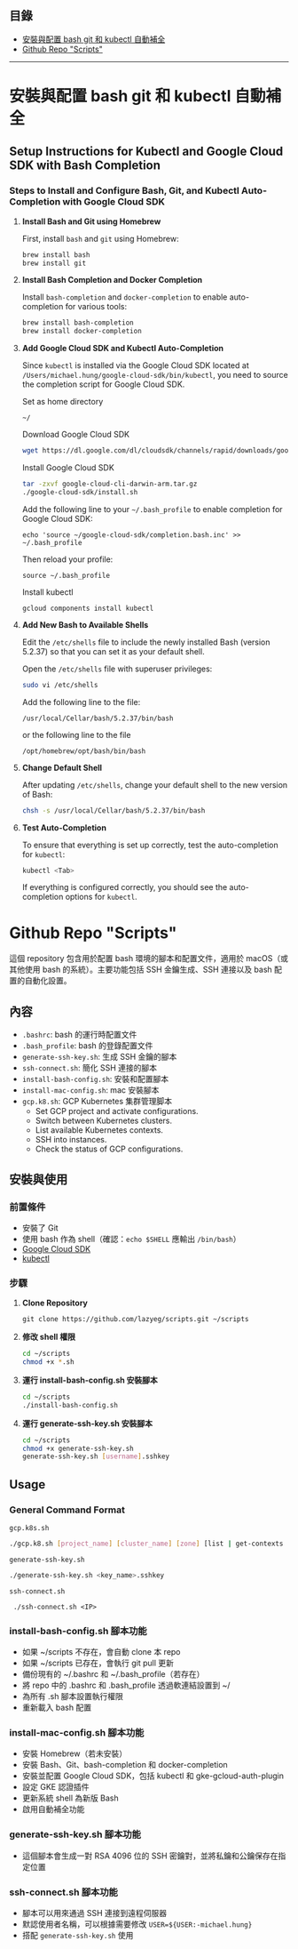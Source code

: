 <!--
 * @Author: error: error: git config user.name & please set dead value or install git && error: git config user.email & please set dead value or install git & please set dead value or install git
 * @Date: 2025-03-18 11:38:28
 * @LastEditors: michael.hung hon0612@gmail.com
 * @LastEditTime: 2025-04-02 17:34:40
 * @FilePath: /gcp/README.md
 * @Description: 这是默认设置,请设置`customMade`, 打开koroFileHeader查看配置 进行设置: https://github.com/OBKoro1/koro1FileHeader/wiki/%E9%85%8D%E7%BD%AE
-->
## 目錄
-  [安裝與配置 bash git 和 kubectl 自動補全](#安裝與配置-bash-git-和-kubectl-自動補全)
-  [Github Repo "Scripts"](#github-repo-scripts)

---
# 安裝與配置 bash git 和 kubectl 自動補全
## Setup Instructions for Kubectl and Google Cloud SDK with Bash Completion

### Steps to Install and Configure Bash, Git, and Kubectl Auto-Completion with Google Cloud SDK

1. **Install Bash and Git using Homebrew**

   First, install `bash` and `git` using Homebrew:

   ```bash
   brew install bash
   brew install git
   ```

2. **Install Bash Completion and Docker Completion**

   Install `bash-completion` and `docker-completion` to enable auto-completion for various tools:

   ```bash
   brew install bash-completion
   brew install docker-completion
   ```

3. **Add Google Cloud SDK and Kubectl Auto-Completion**

   Since `kubectl` is installed via the Google Cloud SDK located at `/Users/michael.hung/google-cloud-sdk/bin/kubectl`, you need to source the completion script for Google Cloud SDK.

   Set as home directory

   ```
   ~/
   ```

   Download Google Cloud SDK

   ```bash
   wget https://dl.google.com/dl/cloudsdk/channels/rapid/downloads/google-cloud-cli-darwin-arm.tar.gz
   ```
   Install Google Cloud SDK

   ```bash
   tar -zxvf google-cloud-cli-darwin-arm.tar.gz 
   ./google-cloud-sdk/install.sh
   ```

   Add the following line to your `~/.bash_profile` to enable completion for Google Cloud SDK:

   ```
   echo 'source ~/google-cloud-sdk/completion.bash.inc' >> ~/.bash_profile
   ```

   Then reload your profile:

   ```
   source ~/.bash_profile
   ```

   Install kubectl

   ```
   gcloud components install kubectl
   ```

4. **Add New Bash to Available Shells**

   Edit the `/etc/shells` file to include the newly installed Bash (version 5.2.37) so that you can set it as your default shell.

   Open the `/etc/shells` file with superuser privileges:

   ```bash
   sudo vi /etc/shells
   ```

   Add the following line to the file:

   ```
   /usr/local/Cellar/bash/5.2.37/bin/bash
   ```

   or the following line to the file

   ```
   /opt/homebrew/opt/bash/bin/bash
   ```

5. **Change Default Shell**

   After updating `/etc/shells`, change your default shell to the new version of Bash:

   ```bash
   chsh -s /usr/local/Cellar/bash/5.2.37/bin/bash
   ```

6. **Test Auto-Completion**

   To ensure that everything is set up correctly, test the auto-completion for `kubectl`:

   ```bash
   kubectl <Tab>
   ```

   If everything is configured correctly, you should see the auto-completion options for `kubectl`.


# Github Repo "Scripts"

這個 repository 包含用於配置 bash 環境的腳本和配置文件，適用於 macOS（或其他使用 bash 的系統）。主要功能包括 SSH 金鑰生成、SSH 連接以及 bash 配置的自動化設置。

## 內容
- `.bashrc`: bash 的運行時配置文件
- `.bash_profile`: bash 的登錄配置文件
- `generate-ssh-key.sh`: 生成 SSH 金鑰的腳本
- `ssh-connect.sh`: 簡化 SSH 連接的腳本
- `install-bash-config.sh`: 安裝和配置腳本
- `install-mac-config.sh`: mac 安裝腳本
- `gcp.k8.sh`: GCP Kubernetes 集群管理脚本
  - Set GCP project and activate configurations.
  - Switch between Kubernetes clusters.
  - List available Kubernetes contexts.
  - SSH into instances.
  - Check the status of GCP configurations.

## 安裝與使用

### 前置條件
- 安裝了 Git
- 使用 bash 作為 shell（確認：`echo $SHELL` 應輸出 `/bin/bash`）
- [Google Cloud SDK](https://cloud.google.com/sdk/docs/install)
- [kubectl](https://kubernetes.io/docs/tasks/tools/install-kubectl/)

### 步驟
1. **Clone Repository**
   ```
   git clone https://github.com/lazyeg/scripts.git ~/scripts
   ```

2. **修改 shell 權限**

   ```bash
   cd ~/scripts 
   chmod +x *.sh
   ```

3. **運行 install-bash-config.sh 安裝腳本**
   ```bash
   cd ~/scripts
   ./install-bash-config.sh
   ```

4. **運行 generate-ssh-key.sh 安裝腳本**

   ```bash
   cd ~/scripts
   chmod +x generate-ssh-key.sh
   generate-ssh-key.sh [username].sshkey
   ```

## Usage

### General Command Format

`gcp.k8s.sh`

```bash
./gcp.k8.sh [project_name] [cluster_name] [zone] [list | get-contexts | ssh | status]
```
`generate-ssh-key.sh`

```bash
./generate-ssh-key.sh <key_name>.sshkey
```

`ssh-connect.sh`

```
 ./ssh-connect.sh <IP>
```

### install-bash-config.sh 腳本功能

- 如果 ~/scripts 不存在，會自動 clone 本 repo
- 如果 ~/scripts 已存在，會執行 git pull 更新
- 備份現有的 ~/.bashrc 和 ~/.bash_profile（若存在）
- 將 repo 中的 .bashrc 和 .bash_profile 透過軟連結設置到 ~/
- 為所有 .sh 腳本設置執行權限
- 重新載入 bash 配置

### install-mac-config.sh 腳本功能 

- 安裝 Homebrew（若未安裝）
- 安裝 Bash、Git、bash-completion 和 docker-completion
- 安裝並配置 Google Cloud SDK，包括 kubectl 和 gke-gcloud-auth-plugin
- 設定 GKE 認證插件
- 更新系統 shell 為新版 Bash
- 啟用自動補全功能

### generate-ssh-key.sh 腳本功能
- 這個腳本會生成一對 RSA 4096 位的 SSH 密鑰對，並將私鑰和公鑰保存在指定位置

### ssh-connect.sh 腳本功能

- 腳本可以用來通過 SSH 連接到遠程伺服器
- 默認使用者名稱，可以根據需要修改 `USER=${USER:-michael.hung}`
- 搭配 `generate-ssh-key.sh` 使用

